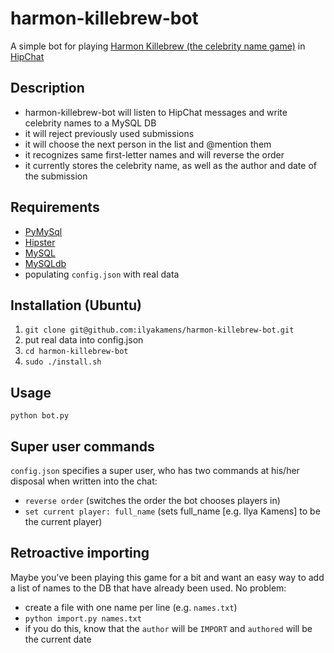 # harmon-killebrew-bot
A simple bot for playing <a href="https://localwiki.org/davis/Harmon_Killebrew" target="_blank">Harmon Killebrew (the celebrity name game)</a> in <a href="https://www.hipchat.com/" target="_blank">HipChat</a>

## Description
- harmon-killebrew-bot will listen to HipChat messages and write celebrity names to a MySQL DB
- it will reject previously used submissions
- it will choose the next person in the list and @mention them
- it recognizes same first-letter names and will reverse the order
- it currently stores the celebrity name, as well as the author and date of the submission

## Requirements
- <a href="https://github.com/PyMySQL/PyMySQL" target="_blank">PyMySql</a>
- <a href="https://github.com/a2design-inc/hipster" target="_blank">Hipster</a>
- <a href="https://www.mysql.com/" target="_blank">MySQL</a>
- <a href="http://mysql-python.sourceforge.net/" target="_blank">MySQLdb</a>
- populating `config.json` with real data

## Installation (Ubuntu)
1. `git clone git@github.com:ilyakamens/harmon-killebrew-bot.git`
2. put real data into config.json
3. `cd harmon-killebrew-bot`
4. `sudo ./install.sh`

## Usage
`python bot.py`

## Super user commands
`config.json` specifies a super user, who has two commands at his/her disposal when written into the chat:
- `reverse order` (switches the order the bot chooses players in)
- `set current player: full_name` (sets full_name [e.g. Ilya Kamens] to be the current player)

## Retroactive importing
Maybe you've been playing this game for a bit and want an easy way to add a list of names to the DB that have already been used. No problem:
- create a file with one name per line (e.g. `names.txt`)
- `python import.py names.txt`
- if you do this, know that the `author` will be `IMPORT` and `authored` will be the current date
